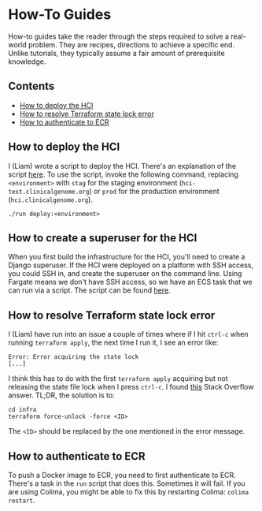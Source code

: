 # How-To Guides

How-to guides take the reader through the steps required to solve a real-world
problem. They are recipes, directions to achieve a specific end. Unlike
tutorials, they typically assume a fair amount of prerequisite knowledge.

## Contents

- [How to deploy the HCI](#how-to-deploy-the-hci)
- [How to resolve Terraform state lock error](#how-to-resolve-terraform-state-lock-error)
- [How to authenticate to ECR](#how-to-authenticate-to-ecr)

## How to deploy the HCI

I (Liam) wrote a script to deploy the HCI. There's an explanation of the
script [here](./explanation.md#the-deploy-script). To use the script,
invoke the following command, replacing `<environment>` with `stag` for
the staging environment (`hci-test.clinicalgenome.org`) or `prod` for the
production environment (`hci.clinicalgenome.org`).

```
./run deploy:<environment>
```

## How to create a superuser for the HCI

When you first build the infrastructure for the HCI, you'll need to
create a Django superuser. If the HCI were deployed on a platform with
SSH access, you could SSH in, and create the superuser on the command
line. Using Fargate means we don't have SSH access, so we have an ECS
task that we can run via a script. The script can be found
[here](../scripts/superuser.py).

## How to resolve Terraform state lock error

I (Liam) have run into an issue a couple of times where if I hit `ctrl-c` when
running `terraform apply`, the next time I run it, I see an error like:

```
Error: Error acquiring the state lock
[...]
```

I think this has to do with the first `terraform apply` acquiring but not
releasing the state file lock when I press `ctrl-c`. I found
[this](https://stackoverflow.com/a/62190032) Stack Overflow answer. TL;DR, the
solution is to:

```
cd infra
terraform force-unlock -force <ID>
```

The `<ID>` should be replaced by the one mentioned in the error message.

## How to authenticate to ECR

To push a Docker image to ECR, you need to first authenticate to ECR. There's
a task in the `run` script that does this. Sometimes it will fail. If you are
using Colima, you might be able to fix this by restarting Colima:
`colima restart`.
